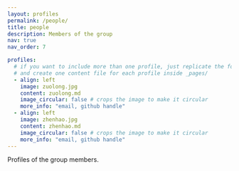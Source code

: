 ```yaml
---
layout: profiles
permalink: /people/
title: people
description: Members of the group
nav: true
nav_order: 7

profiles:
  # if you want to include more than one profile, just replicate the following block
  # and create one content file for each profile inside _pages/
  - align: left
    image: zuolong.jpg
    content: zuolong.md
    image_circular: false # crops the image to make it circular
    more_info: "email, github handle"
  - align: left
    image: zhenhao.jpg
    content: zhenhao.md
    image_circular: false # crops the image to make it circular
    more_info: "email, github handle"
---
```


Profiles of the group members.
